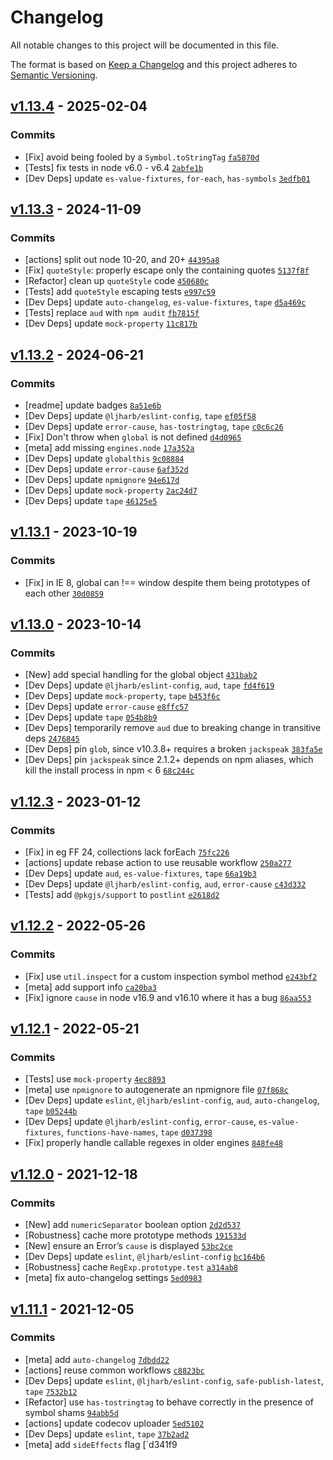 # Changelog

All notable changes to this project will be documented in this file.

The format is based on [Keep a Changelog](https://keepachangelog.com/en/1.0.0/)
and this project adheres to [Semantic Versioning](https://semver.org/spec/v2.0.0.html).

## [v1.13.4](https://github.com/inspect-js/object-inspect/compare/v1.13.3...v1.13.4) - 2025-02-04

### Commits

- [Fix] avoid being fooled by a `Symbol.toStringTag` [`fa5870d`](https://github.com/inspect-js/object-inspect/commit/fa5870da468a525d2f20193700f70752f506cbf7)
- [Tests] fix tests in node v6.0 - v6.4 [`2abfe1b`](https://github.com/inspect-js/object-inspect/commit/2abfe1bc3c69f9293c07c5cd65a9d7d87a628b84)
- [Dev Deps] update `es-value-fixtures`, `for-each`, `has-symbols` [`3edfb01`](https://github.com/inspect-js/object-inspect/commit/3edfb01cc8cce220fba0dfdfe2dc8bc955758cdd)

## [v1.13.3](https://github.com/inspect-js/object-inspect/compare/v1.13.2...v1.13.3) - 2024-11-09

### Commits

- [actions] split out node 10-20, and 20+ [`44395a8`](https://github.com/inspect-js/object-inspect/commit/44395a8fc1deda6718a5e125e86b9ffcaa1c7580)
- [Fix] `quoteStyle`: properly escape only the containing quotes [`5137f8f`](https://github.com/inspect-js/object-inspect/commit/5137f8f7bea69a7fc671bb683fd35f244f38fc52)
- [Refactor] clean up `quoteStyle` code [`450680c`](https://github.com/inspect-js/object-inspect/commit/450680cd50de4e689ee3b8e1d6db3a1bcf3fc18c)
- [Tests] add `quoteStyle` escaping tests [`e997c59`](https://github.com/inspect-js/object-inspect/commit/e997c595aeaea84fd98ca35d7e1c3b5ab3ae26e0)
- [Dev Deps] update `auto-changelog`, `es-value-fixtures`, `tape` [`d5a469c`](https://github.com/inspect-js/object-inspect/commit/d5a469c99ec07ccaeafc36ac4b36a93285086d48)
- [Tests] replace `aud` with `npm audit` [`fb7815f`](https://github.com/inspect-js/object-inspect/commit/fb7815f9b72cae277a04f65bbb0543f85b88be62)
- [Dev Deps] update `mock-property` [`11c817b`](https://github.com/inspect-js/object-inspect/commit/11c817bf10392aa017755962ba6bc89d731359ee)

## [v1.13.2](https://github.com/inspect-js/object-inspect/compare/v1.13.1...v1.13.2) - 2024-06-21

### Commits

- [readme] update badges [`8a51e6b`](https://github.com/inspect-js/object-inspect/commit/8a51e6bedaf389ec40cc4659e9df53e8543d176e)
- [Dev Deps] update `@ljharb/eslint-config`, `tape` [`ef05f58`](https://github.com/inspect-js/object-inspect/commit/ef05f58c9761a41416ab907299bf0fa79517014b)
- [Dev Deps] update `error-cause`, `has-tostringtag`, `tape` [`c0c6c26`](https://github.com/inspect-js/object-inspect/commit/c0c6c26c44cee6671f7c5d43d2b91d27c5c00d90)
- [Fix] Don't throw when `global` is not defined [`d4d0965`](https://github.com/inspect-js/object-inspect/commit/d4d096570f7dbd0e03266a96de11d05eb7b63e0f)
- [meta] add missing `engines.node` [`17a352a`](https://github.com/inspect-js/object-inspect/commit/17a352af6fe1ba6b70a19081674231eb1a50c940)
- [Dev Deps] update `globalthis` [`9c08884`](https://github.com/inspect-js/object-inspect/commit/9c08884aa662a149e2f11403f413927736b97da7)
- [Dev Deps] update `error-cause` [`6af352d`](https://github.com/inspect-js/object-inspect/commit/6af352d7c3929a4cc4c55768c27bf547a5e900f4)
- [Dev Deps] update `npmignore` [`94e617d`](https://github.com/inspect-js/object-inspect/commit/94e617d38831722562fa73dff4c895746861d267)
- [Dev Deps] update `mock-property` [`2ac24d7`](https://github.com/inspect-js/object-inspect/commit/2ac24d7e58cd388ad093c33249e413e05bbfd6c3)
- [Dev Deps] update `tape` [`46125e5`](https://github.com/inspect-js/object-inspect/commit/46125e58f1d1dcfb170ed3d1ea69da550ea8d77b)

## [v1.13.1](https://github.com/inspect-js/object-inspect/compare/v1.13.0...v1.13.1) - 2023-10-19

### Commits

- [Fix] in IE 8, global can !== window despite them being prototypes of each other [`30d0859`](https://github.com/inspect-js/object-inspect/commit/30d0859dc4606cf75c2410edcd5d5c6355f8d372)

## [v1.13.0](https://github.com/inspect-js/object-inspect/compare/v1.12.3...v1.13.0) - 2023-10-14

### Commits

- [New] add special handling for the global object [`431bab2`](https://github.com/inspect-js/object-inspect/commit/431bab21a490ee51d35395966a504501e8c685da)
- [Dev Deps] update `@ljharb/eslint-config`, `aud`, `tape` [`fd4f619`](https://github.com/inspect-js/object-inspect/commit/fd4f6193562b4b0e95dcf5c0201b4e8cbbc4f58d)
- [Dev Deps] update `mock-property`, `tape` [`b453f6c`](https://github.com/inspect-js/object-inspect/commit/b453f6ceeebf8a1b738a1029754092e0367a4134)
- [Dev Deps] update `error-cause` [`e8ffc57`](https://github.com/inspect-js/object-inspect/commit/e8ffc577d73b92bb6a4b00c44f14e3319e374888)
- [Dev Deps] update `tape` [`054b8b9`](https://github.com/inspect-js/object-inspect/commit/054b8b9b98633284cf989e582450ebfbbe53503c)
- [Dev Deps] temporarily remove `aud` due to breaking change in transitive deps [`2476845`](https://github.com/inspect-js/object-inspect/commit/2476845e0678dd290c541c81cd3dec8420782c52)
- [Dev Deps] pin `glob`, since v10.3.8+ requires a broken `jackspeak` [`383fa5e`](https://github.com/inspect-js/object-inspect/commit/383fa5eebc0afd705cc778a4b49d8e26452e49a8)
- [Dev Deps] pin `jackspeak` since 2.1.2+ depends on npm aliases, which kill the install process in npm &lt; 6 [`68c244c`](https://github.com/inspect-js/object-inspect/commit/68c244c5174cdd877e5dcb8ee90aa3f44b2f25be)

## [v1.12.3](https://github.com/inspect-js/object-inspect/compare/v1.12.2...v1.12.3) - 2023-01-12

### Commits

- [Fix] in eg FF 24, collections lack forEach [`75fc226`](https://github.com/inspect-js/object-inspect/commit/75fc22673c82d45f28322b1946bb0eb41b672b7f)
- [actions] update rebase action to use reusable workflow [`250a277`](https://github.com/inspect-js/object-inspect/commit/250a277a095e9dacc029ab8454dcfc15de549dcd)
- [Dev Deps] update `aud`, `es-value-fixtures`, `tape` [`66a19b3`](https://github.com/inspect-js/object-inspect/commit/66a19b3209ccc3c5ef4b34c3cb0160e65d1ce9d5)
- [Dev Deps] update `@ljharb/eslint-config`, `aud`, `error-cause` [`c43d332`](https://github.com/inspect-js/object-inspect/commit/c43d3324b48384a16fd3dc444e5fc589d785bef3)
- [Tests] add `@pkgjs/support` to `postlint` [`e2618d2`](https://github.com/inspect-js/object-inspect/commit/e2618d22a7a3fa361b6629b53c1752fddc9c4d80)

## [v1.12.2](https://github.com/inspect-js/object-inspect/compare/v1.12.1...v1.12.2) - 2022-05-26

### Commits

- [Fix] use `util.inspect` for a custom inspection symbol method [`e243bf2`](https://github.com/inspect-js/object-inspect/commit/e243bf2eda6c4403ac6f1146fddb14d12e9646c1)
- [meta] add support info [`ca20ba3`](https://github.com/inspect-js/object-inspect/commit/ca20ba35713c17068ca912a86c542f5e8acb656c)
- [Fix] ignore `cause` in node v16.9 and v16.10 where it has a bug [`86aa553`](https://github.com/inspect-js/object-inspect/commit/86aa553a4a455562c2c56f1540f0bf857b9d314b)

## [v1.12.1](https://github.com/inspect-js/object-inspect/compare/v1.12.0...v1.12.1) - 2022-05-21

### Commits

- [Tests] use `mock-property` [`4ec8893`](https://github.com/inspect-js/object-inspect/commit/4ec8893ea9bfd28065ca3638cf6762424bf44352)
- [meta] use `npmignore` to autogenerate an npmignore file [`07f868c`](https://github.com/inspect-js/object-inspect/commit/07f868c10bd25a9d18686528339bb749c211fc9a)
- [Dev Deps] update `eslint`, `@ljharb/eslint-config`, `aud`, `auto-changelog`, `tape` [`b05244b`](https://github.com/inspect-js/object-inspect/commit/b05244b4f331e00c43b3151bc498041be77ccc91)
- [Dev Deps] update `@ljharb/eslint-config`, `error-cause`, `es-value-fixtures`, `functions-have-names`, `tape` [`d037398`](https://github.com/inspect-js/object-inspect/commit/d037398dcc5d531532e4c19c4a711ed677f579c1)
- [Fix] properly handle callable regexes in older engines [`848fe48`](https://github.com/inspect-js/object-inspect/commit/848fe48bd6dd0064ba781ee6f3c5e54a94144c37)

## [v1.12.0](https://github.com/inspect-js/object-inspect/compare/v1.11.1...v1.12.0) - 2021-12-18

### Commits

- [New] add `numericSeparator` boolean option [`2d2d537`](https://github.com/inspect-js/object-inspect/commit/2d2d537f5359a4300ce1c10241369f8024f89e11)
- [Robustness] cache more prototype methods [`191533d`](https://github.com/inspect-js/object-inspect/commit/191533da8aec98a05eadd73a5a6e979c9c8653e8)
- [New] ensure an Error’s `cause` is displayed [`53bc2ce`](https://github.com/inspect-js/object-inspect/commit/53bc2cee4e5a9cc4986f3cafa22c0685f340715e)
- [Dev Deps] update `eslint`, `@ljharb/eslint-config` [`bc164b6`](https://github.com/inspect-js/object-inspect/commit/bc164b6e2e7d36b263970f16f54de63048b84a36)
- [Robustness] cache `RegExp.prototype.test` [`a314ab8`](https://github.com/inspect-js/object-inspect/commit/a314ab8271b905cbabc594c82914d2485a8daf12)
- [meta] fix auto-changelog settings [`5ed0983`](https://github.com/inspect-js/object-inspect/commit/5ed0983be72f73e32e2559997517a95525c7e20d)

## [v1.11.1](https://github.com/inspect-js/object-inspect/compare/v1.11.0...v1.11.1) - 2021-12-05

### Commits

- [meta] add `auto-changelog` [`7dbdd22`](https://github.com/inspect-js/object-inspect/commit/7dbdd228401d6025d8b7391476d88aee9ea9bbdf)
- [actions] reuse common workflows [`c8823bc`](https://github.com/inspect-js/object-inspect/commit/c8823bc0a8790729680709d45fb6e652432e91aa)
- [Dev Deps] update `eslint`, `@ljharb/eslint-config`, `safe-publish-latest`, `tape` [`7532b12`](https://github.com/inspect-js/object-inspect/commit/7532b120598307497b712890f75af8056f6d37a6)
- [Refactor] use `has-tostringtag` to behave correctly in the presence of symbol shams [`94abb5d`](https://github.com/inspect-js/object-inspect/commit/94abb5d4e745bf33253942dea86b3e538d2ff6c6)
- [actions] update codecov uploader [`5ed5102`](https://github.com/inspect-js/object-inspect/commit/5ed51025267a00e53b1341357315490ac4eb0874)
- [Dev Deps] update `eslint`, `tape` [`37b2ad2`](https://github.com/inspect-js/object-inspect/commit/37b2ad26c08d94bfd01d5d07069a0b28ef4e2ad7)
- [meta] add `sideEffects` flag [`d341f9